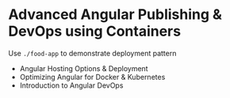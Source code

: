 # Advanced Angular Publishing & DevOps using Containers

Use `./food-app` to demonstrate deployment pattern

- Angular Hosting Options & Deployment
- Optimizing Angular for Docker & Kubernetes
- Introduction to Angular DevOps
